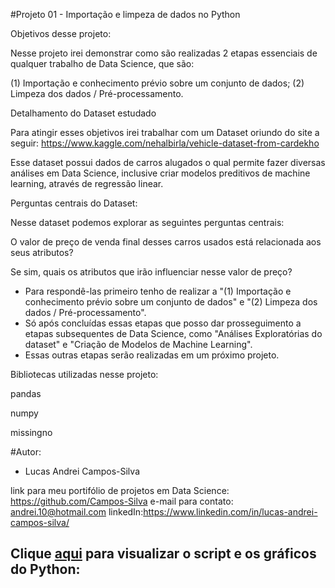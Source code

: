 #Projeto 01 - Importação e limpeza de dados no Python

Objetivos desse projeto:

Nesse projeto irei demonstrar como são realizadas 2 etapas essenciais de qualquer trabalho de Data Science, que são:

(1) Importação e conhecimento prévio sobre um conjunto de dados;
(2) Limpeza dos dados / Pré-processamento.

Detalhamento do Dataset estudado

Para atingir esses objetivos irei trabalhar com um Dataset oriundo do site a seguir: https://www.kaggle.com/nehalbirla/vehicle-dataset-from-cardekho

Esse dataset possui dados de carros alugados o qual permite fazer diversas análises em Data Science, inclusive criar modelos preditivos de machine learning, através de regressão linear.

Perguntas centrais do Dataset:

Nesse dataset podemos explorar as seguintes perguntas centrais:

O valor de preço de venda final desses carros usados está relacionada aos seus atributos?

Se sim, quais os atributos que irão influenciar nesse valor de preço?

- Para respondê-las primeiro tenho de realizar a "(1) Importação e conhecimento prévio sobre um conjunto de dados" e "(2) Limpeza dos dados / Pré-processamento".
- Só após concluídas essas etapas que posso dar prosseguimento a etapas subsequentes de Data Science, como "Análises Exploratórias do dataset" e "Criação de Modelos de Machine Learning".
- Essas outras etapas serão realizadas em um próximo projeto.

Bibliotecas utilizadas nesse projeto:

pandas

numpy

missingno

#Autor:

- Lucas Andrei Campos-Silva

link para meu portifólio de projetos em Data Science: https://github.com/Campos-Silva
e-mail para contato: andrei.10@hotmail.com
linkedIn:https://www.linkedin.com/in/lucas-andrei-campos-silva/

## Clique [aqui](https://github.com/Campos-Silva/exploracao_de_dados_numericos_n_1/blob/main/exploracao_de_dados_numericos_n_1.ipynb) para visualizar o script e os gráficos do Python: 
